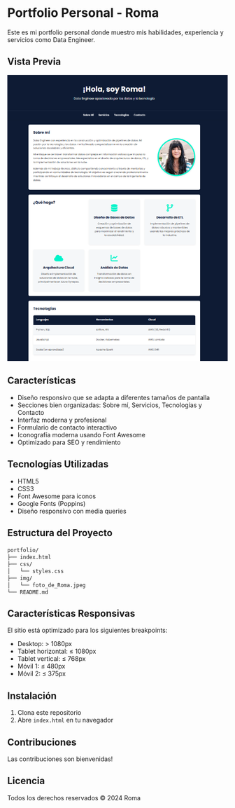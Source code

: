# Portfolio Personal - Roma

Este es mi portfolio personal donde muestro mis habilidades, experiencia y servicios como Data Engineer.

## Vista Previa
<img src="assets/img/sample.png" alt="Vista previa del portfolio" width="800">

## Características

- Diseño responsivo que se adapta a diferentes tamaños de pantalla
- Secciones bien organizadas: Sobre mí, Servicios, Tecnologías y Contacto
- Interfaz moderna y profesional
- Formulario de contacto interactivo
- Iconografía moderna usando Font Awesome
- Optimizado para SEO y rendimiento

## Tecnologías Utilizadas

- HTML5
- CSS3
- Font Awesome para iconos
- Google Fonts (Poppins)
- Diseño responsivo con media queries

## Estructura del Proyecto

```
portfolio/
├── index.html
├── css/
│   └── styles.css
├── img/
│   └── foto_de_Roma.jpeg
└── README.md
```

## Características Responsivas

El sitio está optimizado para los siguientes breakpoints:
- Desktop: > 1080px
- Tablet horizontal: ≤ 1080px
- Tablet vertical: ≤ 768px
- Móvil 1: ≤ 480px
- Móvil 2: ≤ 375px

## Instalación

1. Clona este repositorio
2. Abre `index.html` en tu navegador

## Contribuciones

Las contribuciones son bienvenidas!

## Licencia

Todos los derechos reservados © 2024 Roma 
